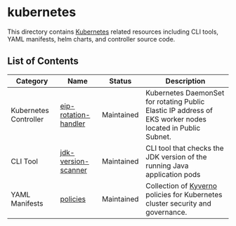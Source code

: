 # kubernetes

This directory contains [Kubernetes](https://kubernetes.io/) related resources including CLI tools, YAML manifests, helm charts, and controller source code.

## List of Contents

| Category | Name | Status | Description |
|----------|------|--------|-------------|
| Kubernetes Controller | [eip-rotation-handler](./eip-rotation-handler/) | Maintained | Kubernetes DaemonSet for rotating Public Elastic IP address of EKS worker nodes located in Public Subnet. |
| CLI Tool | [jdk-version-scanner](./jdk-version-scanner/) | Maintained | CLI tool that checks the JDK version of the running Java application pods |
| YAML Manifests | [policies](./policies/) | Maintained | Collection of [Kyverno](https://kyverno.io/) policies for Kubernetes cluster security and governance. |